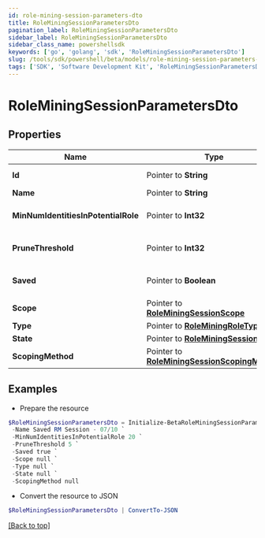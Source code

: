 ```yaml
---
id: role-mining-session-parameters-dto
title: RoleMiningSessionParametersDto
pagination_label: RoleMiningSessionParametersDto
sidebar_label: RoleMiningSessionParametersDto
sidebar_class_name: powershellsdk
keywords: ['go', 'golang', 'sdk', 'RoleMiningSessionParametersDto'] 
slug: /tools/sdk/powershell/beta/models/role-mining-session-parameters-dto
tags: ['SDK', 'Software Development Kit', 'RoleMiningSessionParametersDto']
---
```



# RoleMiningSessionParametersDto

## Properties

Name | Type | Description | Notes
------------ | ------------- | ------------- | -------------
**Id** |  Pointer to **String** | The ID of the role mining session | [optional] 
**Name** |  Pointer to **String** | The session&#39;s saved name | [optional] 
**MinNumIdentitiesInPotentialRole** |  Pointer to **Int32** | Minimum number of identities in a potential role | [optional] 
**PruneThreshold** |  Pointer to **Int32** | The prune threshold to be used or null to calculate prescribedPruneThreshold | [optional] 
**Saved** |  Pointer to **Boolean** | The session&#39;s saved status | [optional] [default to $true]
**Scope** |  Pointer to [**RoleMiningSessionScope**](role-mining-session-scope) |  | [optional] 
**Type** |  Pointer to [**RoleMiningRoleType**](role-mining-role-type) |  | [optional] 
**State** |  Pointer to [**RoleMiningSessionState**](role-mining-session-state) |  | [optional] 
**ScopingMethod** |  Pointer to [**RoleMiningSessionScopingMethod**](role-mining-session-scoping-method) |  | [optional] 

## Examples

- Prepare the resource
```powershell
$RoleMiningSessionParametersDto = Initialize-BetaRoleMiningSessionParametersDto  -Id 9f36f5e5-1e81-4eca-b087-548959d91c71 `
 -Name Saved RM Session - 07/10 `
 -MinNumIdentitiesInPotentialRole 20 `
 -PruneThreshold 5 `
 -Saved true `
 -Scope null `
 -Type null `
 -State null `
 -ScopingMethod null
```

- Convert the resource to JSON
```powershell
$RoleMiningSessionParametersDto | ConvertTo-JSON
```


[[Back to top]](#) 

